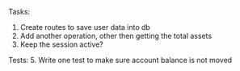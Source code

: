 Tasks:
1. Create routes to save user data into db
2. Add another operation, other then getting the total assets
3. Keep the session active?

Tests:
5. Write one test to make sure account balance is not moved
